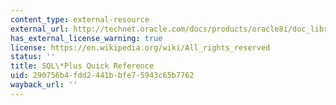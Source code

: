 ```yaml
---
content_type: external-resource
external_url: http://technet.oracle.com/docs/products/oracle8i/doc_library/817_doc/server.817/a82951/toc.htm
has_external_license_warning: true
license: https://en.wikipedia.org/wiki/All_rights_reserved
status: ''
title: SQL\*Plus Quick Reference
uid: 290756b4-fdd2-441b-bfe7-5943c65b7762
wayback_url: ''
---
```

